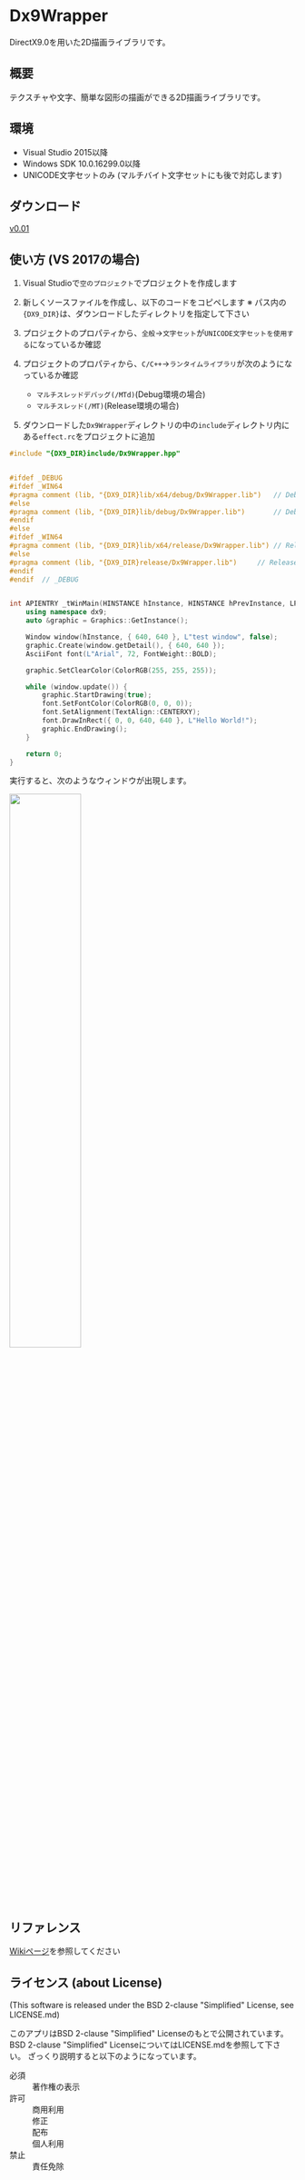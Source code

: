 # Dx9Wrapper
DirectX9.0を用いた2D描画ライブラリです。

## 概要
テクスチャや文字、簡単な図形の描画ができる2D描画ライブラリです。

## 環境
- Visual Studio 2015以降
- Windows SDK 10.0.16299.0以降
- UNICODE文字セットのみ (マルチバイト文字セットにも後で対応します)

## ダウンロード
[v0.01](https://github.com/Yamamoto0773/Dx9Wrapper/releases/download/v0.01/Dx9Wrapper_v0.01.zip)

## 使い方 (VS 2017の場合)
1. Visual Studioで`空のプロジェクト`でプロジェクトを作成します
2. 新しくソースファイルを作成し、以下のコードをコピペします ※ パス内の`{DX9_DIR}`は、ダウンロードしたディレクトリを指定して下さい

3. プロジェクトのプロパティから、`全般`→`文字セット`が`UNICODE文字セットを使用する`になっているか確認
4. プロジェクトのプロパティから、`C/C++`→`ランタイムライブラリ`が次のようになっているか確認
	- `マルチスレッドデバッグ(/MTd)`(Debug環境の場合)
	- `マルチスレッド(/MT)`(Release環境の場合)
5. ダウンロードした`Dx9Wrapper`ディレクトリの中の`include`ディレクトリ内にある`effect.rc`をプロジェクトに追加

```cpp
#include "{DX9_DIR}include/Dx9Wrapper.hpp"


#ifdef _DEBUG
#ifdef _WIN64
#pragma comment (lib, "{DX9_DIR}lib/x64/debug/Dx9Wrapper.lib")   // Debug x64
#else
#pragma comment (lib, "{DX9_DIR}lib/debug/Dx9Wrapper.lib")       // Debug x86
#endif
#else
#ifdef _WIN64
#pragma comment (lib, "{DX9_DIR}lib/x64/release/Dx9Wrapper.lib") // Release x64
#else
#pragma comment (lib, "{DX9_DIR}release/Dx9Wrapper.lib")     // Release x86
#endif
#endif	// _DEBUG


int APIENTRY _tWinMain(HINSTANCE hInstance, HINSTANCE hPrevInstance, LPTSTR lpCmdLine, int nCmdShow) {
	using namespace dx9;
	auto &graphic = Graphics::GetInstance();

	Window window(hInstance, { 640, 640 }, L"test window", false);
	graphic.Create(window.getDetail(), { 640, 640 });
	AsciiFont font(L"Arial", 72, FontWeight::BOLD);

	graphic.SetClearColor(ColorRGB(255, 255, 255));

	while (window.update()) {
		graphic.StartDrawing(true);
		font.SetFontColor(ColorRGB(0, 0, 0));
		font.SetAlignment(TextAlign::CENTERXY);
		font.DrawInRect({ 0, 0, 640, 640 }, L"Hello World!");
		graphic.EndDrawing();
	}

	return 0;
}
```
実行すると、次のようなウィンドウが出現します。

<img src="https://i.imgur.com/rOV8pVq.png" width=50%>


## リファレンス
[Wikiページ](https://github.com/Yamamoto0773/Dx9Wrapper/wiki)を参照してください

## ライセンス (about License)
(This software is released under the BSD 2-clause "Simplified" License,  see LICENSE.md)

このアプリはBSD 2-clause "Simplified" Licenseのもとで公開されています。
BSD 2-clause "Simplified" LicenseについてはLICENSE.mdを参照して下さい。
ざっくり説明すると以下のようになっています。

<dl>
	<dt>必須</dt>
	<dd>著作権の表示</dd>
	<dt>許可</dt>
	<dd>商用利用</dd>
	<dd>修正</dd>
	<dd>配布</dd>
	<dd>個人利用</dd>
	<dt>禁止</dt>
	<dd>責任免除</dd>
</dl>

  
  
